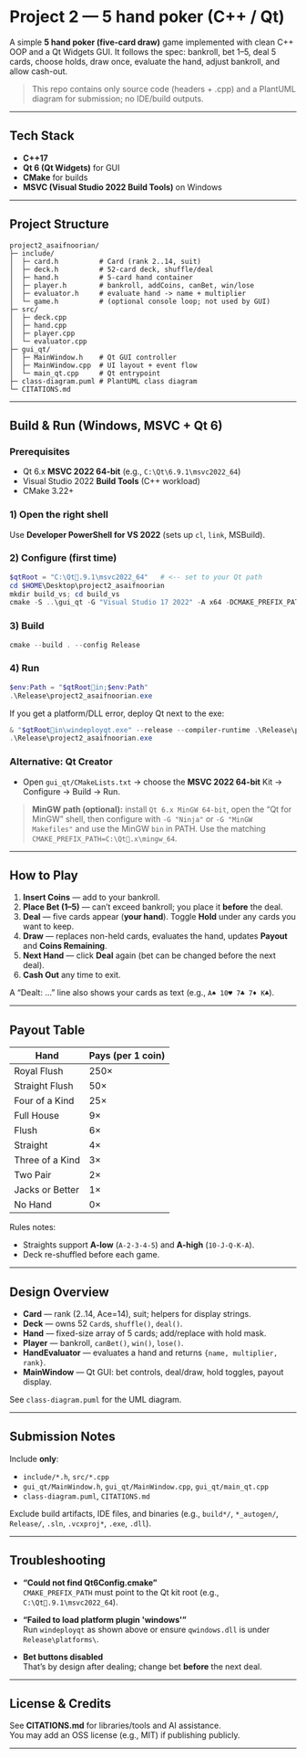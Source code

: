 # Project 2 — 5 hand poker (C++ / Qt)

A simple **5 hand poker (five-card draw)** game implemented with clean C++ OOP and a Qt Widgets GUI. It follows the spec: bankroll, bet 1–5, deal 5 cards, choose holds, draw once, evaluate the hand, adjust bankroll, and allow cash-out.

> This repo contains only source code (headers + .cpp) and a PlantUML diagram for submission; no IDE/build outputs.

---

## Tech Stack

- **C++17**
- **Qt 6 (Qt Widgets)** for GUI
- **CMake** for builds
- **MSVC (Visual Studio 2022 Build Tools)** on Windows

---

## Project Structure

```
project2_asaifnoorian/
├─ include/
│  ├─ card.h          # Card (rank 2..14, suit)
│  ├─ deck.h          # 52-card deck, shuffle/deal
│  ├─ hand.h          # 5-card hand container
│  ├─ player.h        # bankroll, addCoins, canBet, win/lose
│  ├─ evaluator.h     # evaluate hand -> name + multiplier
│  └─ game.h          # (optional console loop; not used by GUI)
├─ src/
│  ├─ deck.cpp
│  ├─ hand.cpp
│  ├─ player.cpp
│  └─ evaluator.cpp
├─ gui_qt/
│  ├─ MainWindow.h    # Qt GUI controller
│  ├─ MainWindow.cpp  # UI layout + event flow
│  └─ main_qt.cpp     # Qt entrypoint
├─ class-diagram.puml # PlantUML class diagram
└─ CITATIONS.md
```

---

## Build & Run (Windows, **MSVC + Qt 6**)

### Prerequisites

- Qt 6.x **MSVC 2022 64-bit** (e.g., `C:\Qt\6.9.1\msvc2022_64`)
- Visual Studio 2022 **Build Tools** (C++ workload)
- CMake 3.22+

### 1) Open the right shell

Use **Developer PowerShell for VS 2022** (sets up `cl`, `link`, MSBuild).

### 2) Configure (first time)

```powershell
$qtRoot = "C:\Qt.9.1\msvc2022_64"   # <-- set to your Qt path
cd $HOME\Desktop\project2_asaifnoorian
mkdir build_vs; cd build_vs
cmake -S ..\gui_qt -G "Visual Studio 17 2022" -A x64 -DCMAKE_PREFIX_PATH="$qtRoot"
```

### 3) Build

```powershell
cmake --build . --config Release
```

### 4) Run

```powershell
$env:Path = "$qtRootin;$env:Path"
.\Release\project2_asaifnoorian.exe
```

If you get a platform/DLL error, deploy Qt next to the exe:

```powershell
& "$qtRootin\windeployqt.exe" --release --compiler-runtime .\Release\project2_asaifnoorian.exe
.\Release\project2_asaifnoorian.exe
```

### Alternative: Qt Creator

- Open `gui_qt/CMakeLists.txt` → choose the **MSVC 2022 64-bit** Kit → Configure → Build → Run.

> **MinGW path (optional):** install `Qt 6.x MinGW 64-bit`, open the “Qt for MinGW” shell, then configure with `-G "Ninja"` or `-G "MinGW Makefiles"` and use the MinGW `bin` in PATH. Use the matching `CMAKE_PREFIX_PATH=C:\Qt.x\mingw_64`.

---

## How to Play

1. **Insert Coins** — add to your bankroll.
2. **Place Bet (1–5)** — can’t exceed bankroll; you place it **before** the deal.
3. **Deal** — five cards appear (**your hand**). Toggle **Hold** under any cards you want to keep.
4. **Draw** — replaces non-held cards, evaluates the hand, updates **Payout** and **Coins Remaining**.
5. **Next Hand** — click **Deal** again (bet can be changed before the next deal).
6. **Cash Out** any time to exit.

A “Dealt: …” line also shows your cards as text (e.g., `A♠ 10♥ 7♣ 7♦ K♣`).

---

## Payout Table

| Hand            | Pays (per 1 coin) |
| --------------- | ----------------- |
| Royal Flush     | 250×              |
| Straight Flush  | 50×               |
| Four of a Kind  | 25×               |
| Full House      | 9×                |
| Flush           | 6×                |
| Straight        | 4×                |
| Three of a Kind | 3×                |
| Two Pair        | 2×                |
| Jacks or Better | 1×                |
| No Hand         | 0×                |

Rules notes:

- Straights support **A-low** (`A-2-3-4-5`) and **A-high** (`10-J-Q-K-A`).
- Deck re-shuffled before each game.

---

## Design Overview

- **Card** — rank (2..14, Ace=14), suit; helpers for display strings.
- **Deck** — owns 52 `Card`s, `shuffle()`, `deal()`.
- **Hand** — fixed-size array of 5 cards; add/replace with hold mask.
- **Player** — bankroll, `canBet()`, `win()`, `lose()`.
- **HandEvaluator** — evaluates a hand and returns `{name, multiplier, rank}`.
- **MainWindow** — Qt GUI: bet controls, deal/draw, hold toggles, payout display.

See `class-diagram.puml` for the UML diagram.

---

## Submission Notes

Include **only**:

- `include/*.h`, `src/*.cpp`
- `gui_qt/MainWindow.h`, `gui_qt/MainWindow.cpp`, `gui_qt/main_qt.cpp`
- `class-diagram.puml`, `CITATIONS.md`

Exclude build artifacts, IDE files, and binaries (e.g., `build*/`, `*_autogen/`, `Release/`, `.sln`, `.vcxproj*`, `.exe`, `.dll`).

---

## Troubleshooting

- **“Could not find Qt6Config.cmake”**  
  `CMAKE_PREFIX_PATH` must point to the Qt kit root (e.g., `C:\Qt.9.1\msvc2022_64`).

- **“Failed to load platform plugin 'windows'”**  
  Run `windeployqt` as shown above or ensure `qwindows.dll` is under `Release\platforms\`.

- **Bet buttons disabled**  
  That’s by design after dealing; change bet **before** the next deal.

---

## License & Credits

See **CITATIONS.md** for libraries/tools and AI assistance.  
You may add an OSS license (e.g., MIT) if publishing publicly.

---
